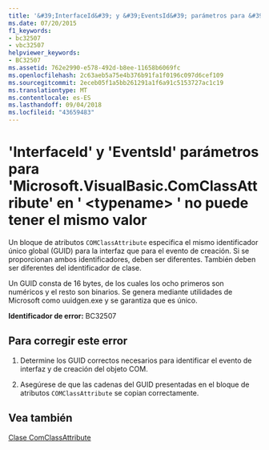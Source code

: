 ```yaml
---
title: '&#39;InterfaceId&#39; y &#39;EventsId&#39; parámetros para &#39;Microsoft.VisualBasic.ComClassAttribute&#39; en &#39; &lt;typename&gt; &#39; no puede tener el mismo valor'
ms.date: 07/20/2015
f1_keywords:
- bc32507
- vbc32507
helpviewer_keywords:
- BC32507
ms.assetid: 762e2990-e578-492d-b8ee-11658b6069fc
ms.openlocfilehash: 2c63aeb5a75e4b376b91fa1f0196c097d6cef109
ms.sourcegitcommit: 2eceb05f1a5bb261291a1f6a91c5153727ac1c19
ms.translationtype: MT
ms.contentlocale: es-ES
ms.lasthandoff: 09/04/2018
ms.locfileid: "43659483"
---
```

# <a name="39interfaceid39-and-39eventsid39-parameters-for-39microsoftvisualbasiccomclassattribute39-on-39lttypenamegt39-cannot-have-the-same-value"></a>&#39;InterfaceId&#39; y &#39;EventsId&#39; parámetros para &#39;Microsoft.VisualBasic.ComClassAttribute&#39; en &#39; &lt;typename&gt; &#39; no puede tener el mismo valor
Un bloque de atributos `COMClassAttribute` especifica el mismo identificador único global (GUID) para la interfaz que para el evento de creación. Si se proporcionan ambos identificadores, deben ser diferentes. También deben ser diferentes del identificador de clase.  
  
 Un GUID consta de 16 bytes, de los cuales los ocho primeros son numéricos y el resto son binarios. Se genera mediante utilidades de Microsoft como uuidgen.exe y se garantiza que es único.  
  
 **Identificador de error:** BC32507  
  
## <a name="to-correct-this-error"></a>Para corregir este error  
  
1.  Determine los GUID correctos necesarios para identificar el evento de interfaz y de creación del objeto COM.  
  
2.  Asegúrese de que las cadenas del GUID presentadas en el bloque de atributos `COMClassAttribute` se copian correctamente.  
  
## <a name="see-also"></a>Vea también  
   
   
 [Clase ComClassAttribute](https://msdn.microsoft.com/library/5c2f0835-9210-47dc-bc59-5c1769953574)
